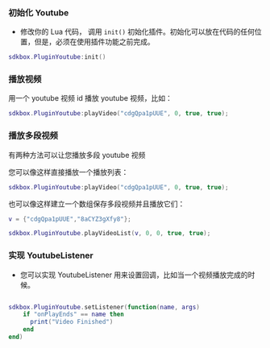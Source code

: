 ### 初始化 Youtube
* 修改你的 Lua 代码， 调用 `init()` 初始化插件。初始化可以放在代码的任何位置，但是，必须在使用插件功能之前完成。
```lua
sdkbox.PluginYoutube:init()
```

### 播放视频
用一个 youtube 视频 id 播放 youtube 视频，比如：

```lua
sdkbox.PluginYoutube:playVideo("cdgQpa1pUUE", 0, true, true);
```

### 播放多段视频
有两种方法可以让您播放多段 youtube 视频

您可以像这样直接播放一个播放列表：
```lua
sdkbox.PluginYoutube:playVideo("cdgQpa1pUUE", 0, true, true);
```

也可以像这样建立一个数组保存多段视频并且播放它们：
```lua
v = {"cdgQpa1pUUE","8aCYZ3gXfy8"};

sdkbox.PluginYoutube.playVideoList(v, 0, 0, true, true);
```

### 实现 YoutubeListener
* 您可以实现 YoutubeListener 用来设置回调，比如当一个视频播放完成的时候。
```lua

sdkbox.PluginYoutube.setListener(function(name, args)
    if "onPlayEnds" == name then
      print("Video Finished")
    end
end)

```
